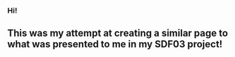 ### Hi!
## This was my attempt at creating a similar page to what was presented to me in my SDF03 project!
